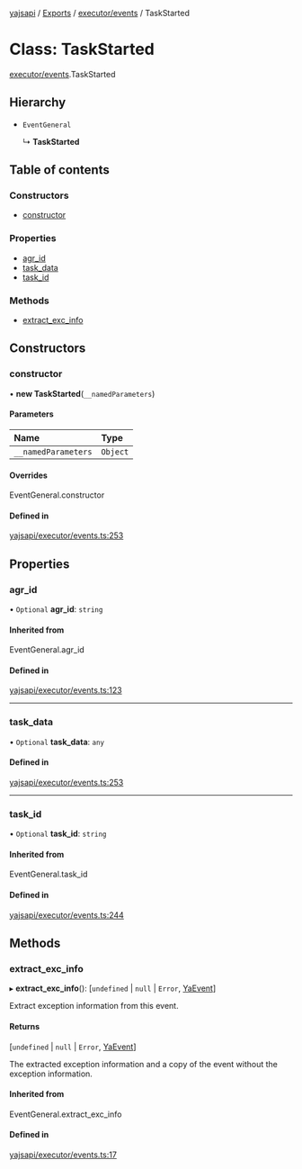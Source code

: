 [yajsapi](../README.md) / [Exports](../modules.md) / [executor/events](../modules/executor_events.md) / TaskStarted

# Class: TaskStarted

[executor/events](../modules/executor_events.md).TaskStarted

## Hierarchy

- `EventGeneral`

  ↳ **TaskStarted**

## Table of contents

### Constructors

- [constructor](executor_events.taskstarted.md#constructor)

### Properties

- [agr\_id](executor_events.taskstarted.md#agr_id)
- [task\_data](executor_events.taskstarted.md#task_data)
- [task\_id](executor_events.taskstarted.md#task_id)

### Methods

- [extract\_exc\_info](executor_events.taskstarted.md#extract_exc_info)

## Constructors

### constructor

• **new TaskStarted**(`__namedParameters`)

#### Parameters

| Name | Type |
| :------ | :------ |
| `__namedParameters` | `Object` |

#### Overrides

EventGeneral.constructor

#### Defined in

[yajsapi/executor/events.ts:253](https://github.com/golemfactory/yajsapi/blob/8f42a91/yajsapi/executor/events.ts#L253)

## Properties

### agr\_id

• `Optional` **agr\_id**: `string`

#### Inherited from

EventGeneral.agr\_id

#### Defined in

[yajsapi/executor/events.ts:123](https://github.com/golemfactory/yajsapi/blob/8f42a91/yajsapi/executor/events.ts#L123)

___

### task\_data

• `Optional` **task\_data**: `any`

#### Defined in

[yajsapi/executor/events.ts:253](https://github.com/golemfactory/yajsapi/blob/8f42a91/yajsapi/executor/events.ts#L253)

___

### task\_id

• `Optional` **task\_id**: `string`

#### Inherited from

EventGeneral.task\_id

#### Defined in

[yajsapi/executor/events.ts:244](https://github.com/golemfactory/yajsapi/blob/8f42a91/yajsapi/executor/events.ts#L244)

## Methods

### extract\_exc\_info

▸ **extract_exc_info**(): [`undefined` \| ``null`` \| `Error`, [YaEvent](executor_events.yaevent.md)]

Extract exception information from this event.

#### Returns

[`undefined` \| ``null`` \| `Error`, [YaEvent](executor_events.yaevent.md)]

The extracted exception information and a copy of the event without the exception information.

#### Inherited from

EventGeneral.extract\_exc\_info

#### Defined in

[yajsapi/executor/events.ts:17](https://github.com/golemfactory/yajsapi/blob/8f42a91/yajsapi/executor/events.ts#L17)
